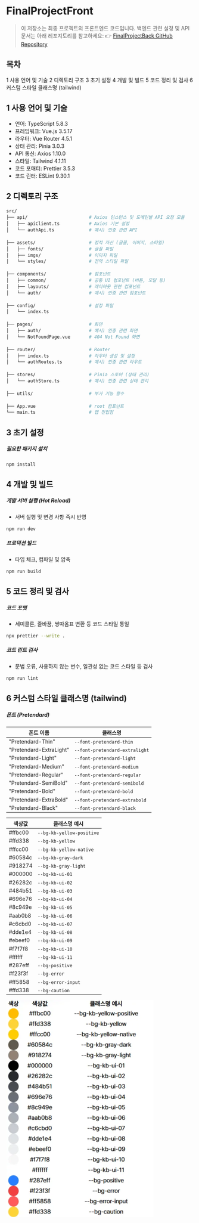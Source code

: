 # FinalProjectFront

> 이 저장소는 최종 프로젝트의 프론트엔드 코드입니다.
> 백엔드 관련 설정 및 API 문서는 아래 레포지토리를 참고하세요:
> 👉 [FinalProjectBack GitHub Repository](https://github.com/KB-its-your-life-Final-Project/FinalProjectBack/blob/main/.github/CONTRIBUTING.md)

## 목차

1 사용 언어 및 기술
2 디렉토리 구조
3 초기 설정
4 개발 및 빌드
5 코드 정리 및 검사
6 커스텀 스타일 클래스명 (tailwind)

## 1 사용 언어 및 기술

- 언어: TypeScript 5.8.3
- 프레임워크: Vue.js 3.5.17
- 라우터: Vue Router 4.5.1
- 상태 관리: Pinia 3.0.3
- API 통신: Axios 1.10.0
- 스타일: Tailwind 4.1.11
- 코드 포매터: Prettier 3.5.3
- 코드 린터: ESLint 9.30.1

## 2 디렉토리 구조

```sh
src/
├── api/                       # Axios 인스턴스 및 도메인별 API 요청 모듈
│   ├── apiClient.ts           # Axios 기본 설정
│   └── authApi.ts             # 예시) 인증 관련 API

├── assets/                    # 정적 자산 (글꼴, 이미지, 스타일)
│   ├── fonts/                 # 글꼴 파일
│   ├── imgs/                  # 이미지 파일
│   └── styles/                # 전역 스타일 파일

├── components/                # 컴포넌트
│   ├── common/                # 공통 UI 컴포넌트 (버튼, 모달 등)
│   ├── layouts/               # 레이아웃 관련 컴포넌트
│   └── auth/                  # 예시) 인증 관련 컴포넌트

├── config/                    # 설정 파일
│   └── index.ts

├── pages/                     # 화면
│   ├── auth/                  # 예시) 인증 관련 화면
│   └── NotFoundPage.vue       # 404 Not Found 화면

├── router/                    # Router
│   ├── index.ts               # 라우터 생성 및 설정
│   └── authRoutes.ts          # 예시) 인증 관련 라우트

├── stores/                    # Pinia 스토어 (상태 관리)
│   └── authStore.ts           # 예시) 인증 관련 상태 관리

├── utils/                     # 부가 기능 함수

├── App.vue                    # root 컴포넌트
└── main.ts                    # 앱 진입점
```

## 3 초기 설정

##### 필요한 패키지 설치

```sh
npm install
```

## 4 개발 및 빌드

##### 개발 서버 실행 (Hot Reload)

- 서버 실행 및 변경 사항 즉시 반영

```sh
npm run dev
```

##### 프로덕션 빌드

- 타입 체크, 컴파일 및 압축

```sh
npm run build
```

## 5 코드 정리 및 검사

##### 코드 포맷

- 세미콜론, 줄바꿈, 쌍따옴표 변환 등 코드 스타일 통일

```sh
npx prettier --write .
```

##### 코드 린트 검사

- 문법 오류, 사용하지 않는 변수, 일관성 없는 코드 스타일 등 검사

```sh
npm run lint
```

## 6 커스텀 스타일 클래스명 (tailwind)

##### 폰트 (Pretendard)

| 폰트 이름               | 클래스명                       |
| ----------------------- | ------------------------------ |
| "Pretendard-Thin"       | `--font-pretendard-thin`       |
| "Pretendard-ExtraLight" | `--font-pretendard-extralight` |
| "Pretendard-Light"      | `--font-pretendard-light`      |
| "Pretendard-Medium"     | `--font-pretendard-medium`     |
| "Pretendard-Regular"    | `--font-pretendard-regular`    |
| "Pretendard-SemiBold"   | `--font-pretendard-semibold`   |
| "Pretendard-Bold"       | `--font-pretendard-bold`       |
| "Pretendard-ExtraBold"  | `--font-pretendard-extrabold`  |
| "Pretendard-Black"      | `--font-pretendard-black`      |

| 색상값  | 클래스명 예시             |
| ------- | ------------------------- |
| #ffbc00 | `--bg-kb-yellow-positive` |
| #ffd338 | `--bg-kb-yellow`          |
| #ffcc00 | `--bg-kb-yellow-native`   |
| #60584c | `--bg-kb-gray-dark`       |
| #918274 | `--bg-kb-gray-light`      |
| #000000 | `--bg-kb-ui-01`           |
| #26282c | `--bg-kb-ui-02`           |
| #484b51 | `--bg-kb-ui-03`           |
| #696e76 | `--bg-kb-ui-04`           |
| #8c949e | `--bg-kb-ui-05`           |
| #aab0b8 | `--bg-kb-ui-06`           |
| #c6cbd0 | `--bg-kb-ui-07`           |
| #dde1e4 | `--bg-kb-ui-08`           |
| #ebeef0 | `--bg-kb-ui-09`           |
| #f7f7f8 | `--bg-kb-ui-10`           |
| #ffffff | `--bg-kb-ui-11`           |
| #287eff | `--bg-positive`           |
| #f23f3f | `--bg-error`              |
| #ff5858 | `--bg-error-input`        |
| #ffd338 | `--bg-caution`            |

![색상값 사진](src/assets/imgs/colors.png)
